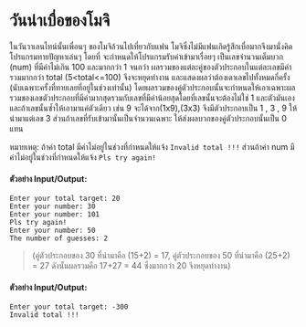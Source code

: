 # วันน่าเบื่อของโมจิ #

ในวันวาเลนไทน์นั้นเพื่อนๆ ของโมจิล้วนไปเที่ยวกับแฟน โมจิซึ่งไม่มีแฟนเกิดรู้สึกเบื่อมากจึงมานั่งคิดโปรแกรมทายปัญหาเล่นๆ โดยที่ จะกำหนดให้โปรแกรมรับค่าเข้ามาเรื่อยๆ เป็นเลขจำนวนเต็มบวก (num) ที่มีค่าไม่เกิน 100 และมากกว่า 1 จนกว่า ผลรวมของแต่ละคู่ของตัวประกอบในแต่ละเลขมีค่ารวมมากกว่า total (5<total<=100) จึงจะหยุดทำงาน และแสดงผลว่าต้องเดาเลขไปทั้งหมดกี่ครั้ง (นับเฉพาะครั้งที่ทายเลยที่อยู่ในช่วงเท่านั้น) โดยผลรวมของคู่ตัวประกอบนั้นจะกำหนดให้เอาเฉพาะผลรวมของเลขตัวประกอบที่มีค่ามากสุดรวมกับเลขที่มีค่าน้อยสุดโดยที่เลขนั้นจะต้องไม่ใช่ 1 และตัวมันเอง และถ้าเลขนั้นซํ้าให้เอามาแค่ตัวเดียว เช่น 9 จะได้จาก(1x9),(3x3) จึงมีตัวประกอบเป็น 1 , 3 , 9 ให้นำมาแต่เลข 3 ส่วนถ้าเลขที่รับเข้ามานั้นเป็นจำนวนเฉพาะ ให้ส่งผลบวกของคู่ตัวประกอบนั้นเป็น 0 แทน

หมายเหตุ: ถ้าค่า total มีค่าไม่อยู่ในช่วงที่กำหนดให้แจ้ง `Invalid total !!!` ส่วนถ้าค่า num มีค่าไม่อยู่ในช่วงที่กำหนดให้แจ้ง `Pls try again!`

#### ตัวอย่าง Input/Output:

```
Enter your total target: 20
Enter your number: 30
Enter your number: 101
Pls try again!
Enter your number: 50
The number of guesses: 2
```
> (คู่ตัวประกอบของ 30 ที่นำมาคือ (15+2) = 17, คู่ตัวประกอบของ 50 ที่นำมาคือ (25+2) = 27 ดังนั้นผลรวมคือ 17+27 = 44 ซึ่งมากกว่า 20 จึงหยุดทำงาน)

#### ตัวอย่าง Input/Output:

```
Enter your total target: -300
Invalid total !!!
```
